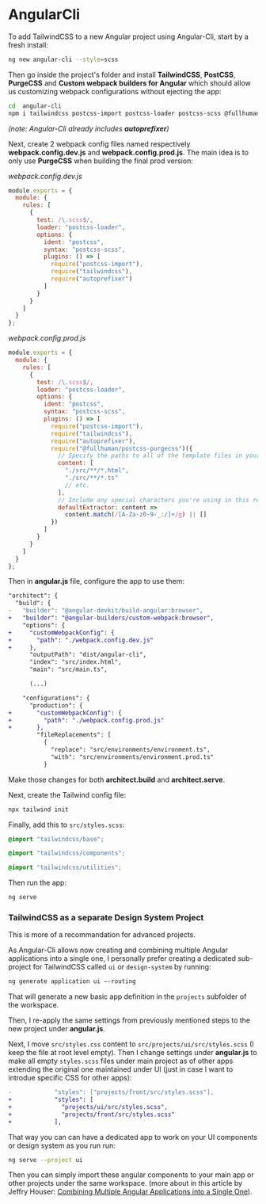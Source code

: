 # AngularCli

To add TailwindCSS to a new Angular project using Angular-Cli, start by a fresh install:

```sh
ng new angular-cli --style=scss
```

Then go inside the project's folder and install **TailwindCSS**, **PostCSS**, **PurgeCSS** and **Custom webpack builders for Angular** which should allow us customizing webpack configurations without ejecting the app:

```sh
cd  angular-cli
npm i tailwindcss postcss-import postcss-loader postcss-scss @fullhuman/postcss-purgecss @angular-builders/custom-webpack -D
```

_(note: Angular-Cli already includes **autoprefixer**)_

Next, create 2 webpack config files named respectively **webpack.config.dev.js** and **webpack.config.prod.js**. The main idea is to only use **PurgeCSS** when building the final prod version:

_webpack.config.dev.js_

```js
module.exports = {
  module: {
    rules: [
      {
        test: /\.scss$/,
        loader: "postcss-loader",
        options: {
          ident: "postcss",
          syntax: "postcss-scss",
          plugins: () => [
            require("postcss-import"),
            require("tailwindcss"),
            require("autoprefixer")
          ]
        }
      }
    ]
  }
};
```

_webpack.config.prod.js_

```js
module.exports = {
  module: {
    rules: [
      {
        test: /\.scss$/,
        loader: "postcss-loader",
        options: {
          ident: "postcss",
          syntax: "postcss-scss",
          plugins: () => [
            require("postcss-import"),
            require("tailwindcss"),
            require("autoprefixer"),
            require("@fullhuman/postcss-purgecss")({
              // Specify the paths to all of the template files in your project
              content: [
                "./src/**/*.html",
                "./src/**/*.ts"
                // etc.
              ],
              // Include any special characters you're using in this regular expression
              defaultExtractor: content =>
                content.match(/[A-Za-z0-9-_:/]+/g) || []
            })
          ]
        }
      }
    ]
  }
};
```

Then in **angular.js** file, configure the app to use them:

```diff
"architect": {
  "build": {
-   "builder": "@angular-devkit/build-angular:browser",
+   "builder": "@angular-builders/custom-webpack:browser",
    "options": {
+     "customWebpackConfig": {
+       "path": "./webpack.config.dev.js"
+     },
      "outputPath": "dist/angular-cli",
      "index": "src/index.html",
      "main": "src/main.ts",

      (...)

    "configurations": {
      "production": {
+       "customWebpackConfig": {
+         "path": "./webpack.config.prod.js"
+       },
        "fileReplacements": [
          {
            "replace": "src/environments/environment.ts",
            "with": "src/environments/environment.prod.ts"
          }
```

Make those changes for both **architect.build** and **architect.serve**.

Next, create the Tailwind config file:

```sh
npx tailwind init
```

Finally, add this to `src/styles.scss`:

```scss
@import "tailwindcss/base";

@import "tailwindcss/components";

@import "tailwindcss/utilities";
```

Then run the app:

```sh
ng serve
```

### TailwindCSS as a separate Design System Project

This is more of a recommandation for advanced projects.

As Angular-Cli allows now creating and combining multiple Angular applications into a single one, I personally prefer creating a dedicated sub-project for TailwindCSS called `ui` or `design-system` by running:

```sh
ng generate application ui –-routing
```

That will generate a new basic app definition in the `projects` subfolder of the workspace.

Then, I re-apply the same settings from previously mentioned steps to the new project under **angular.js**.

Next, I move `src/styles.css` content to `src/projects/ui/src/styles.scss` (I keep the file at root level empty). Then I change settings under **angular.js** to make all empty `styles.scss` files under main project as of other apps extending the original one maintained under UI (just in case I want to introdue specific CSS for other apps):

```diff
-            "styles": ["projects/front/src/styles.scss"],
+            "styles": [
+              "projects/ui/src/styles.scss",
+              "projects/front/src/styles.scss"
+            ],
```

That way you can can have a dedicated app to work on your UI components or design system as you run run:

```sh
ng serve --project ui
```

Then you can simply import these angular components to your main app or other projects under the same workspace. (more about in this article by Jeffry Houser: [Combining Multiple Angular Applications into a Single One](https://medium.com/disney-streaming/combining-multiple-angular-applications-into-a-single-one-e87d530d6527)).

